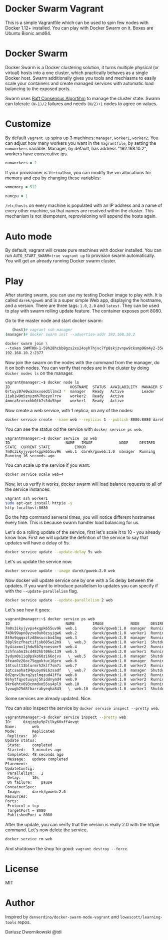 # Docker Swarm Vagrant

This is a simple Vagrantfile which can be used to spin few nodes with Docker 1.12+ installed. You
can play with Docker Swarm on it. Boxes are Ubuntu Bionic amd64. 

# Docker Swarm

Docker Swarm is a Docker clustering solution, it turns multiple physical (or virtual) hosts into a one cluster, which practically behaves as a single Docker host. Swarm additionally gives you tools and mechiasms to easily scale your containers and create managed services with automatic load balancing to the exposed ports. 

Swarm uses [Raft Consensus Algortihm](http://thesecretlivesofdata.com/raft/) to manage the cluster state. Swarm can tolerate `(N-1)/2` failures and needs `(N/2)+1` nodes to agree on values. 

# Customize

By default `vagrant up` spins up 3 machines: `manager`, `worker1`, `worker2`. You can adjust how many
workers you want in the `Vagrantfile`, by setting the `numworkers` variable. Manager, by default, has address "192.168.10.2", workers have consecutive ips. 

```ruby
numworkers = 2
```

If your provisioner is `Virtualbox`, you can modify the vm allocations for memory and cpu by changing these variables:

```ruby
vmmemory = 512
```

```ruby
numcpu = 1
```


`/etc/hosts` on every machine is populated with an IP address and a name of every other machine, so that names are resolved within the cluster. This mechanism is not idempotent, reprovisioning will append the hosts again. 

# Auto mode

By default, vagrant will create pure machines with docker installed. You can run 
`AUTO_START_SWARM=true vagrant up` to provision swarm automatically. You will get an already running Docker swarm cluster.

# Play

After starting swarm, you can use my testing Docker image to play with. It is called `darek/goweb` and is a super simple Web app, displaying the hostname, and a version. There are three tags: `1.0`, `2.0` and `latest`. They can be used to play with swarm rolling update feature. The container exposes port 8080. 

Go to the master node and start docker swarm:

```bash
   (host)# vagrant ssh manager
(manager)# docker swarm init --advertise-addr 192.168.10.2

docker swarm join \
--token SWMTKN-1-59h28hcbb8gzs2xs24oyh7hjvc7fp8skjzvnpw9cksmp96m4y2-35er9ai3u1f1ae5esb7x8l1hx \
192.168.10.2:2377
```

Now join the swarm on the nodes with the command from the manager, do it on both nodes. You can verify that nodes are in the cluster by doing `docker nodes ls` on the manager.

```bash
vagrant@manager:~$ docker node ls
ID                           HOSTNAME  STATUS  AVAILABILITY  MANAGER STATUS
0rtuyz07e0wazmxvoed1llmx3 *  manager   Ready   Active        Leader
1iab1w9m5znyzmh7hpzyn7rrw    worker2   Ready   Active
4mmca5rxrxxhb0tb7s5du5hpe    worker1   Ready   Active
```

Now create a web service, with 1 replica, on any of the nodes:

```bash
docker service create --name web --replicas 1 --publish 8080:8080 darek/goweb:1.0
```
You can see the status od the service with `docker service ps web`. 
```
vagrant@manager:~$ docker service  ps web
ID                         NAME   IMAGE            NODE     DESIRED STATE  CURRENT STATE           ERROR
7m0s3ikyjyvps4xgpk655uv9k  web.1  darek/goweb:1.0  manager  Running        Running 16 seconds ago
```

You can scale up the service if you want:

```bash 
docker service scale web=4
```

Now, let us verify it works, docker swarm will load balance requests to all of the service instances:

```bash
vagrant ssh worker1
sudo apt-get install httpie -y
http localhost:8080
```
Do the http command serveral times, you will notice different hostnames every time. This is because swarm handler load balancing for us. 

Let's do a rolling update of the service, first let's scale it to 10 - you already know how. 
First we will update the defintion of the service to say that updates will have a delay of 5s.  

```bash
docker service update --update-delay 5s web
```
Let's us update the service now:

```bash
docker service update --image darek/goweb:2.0 web
```
Now docker will update service one by one with a 5s delay between the updates. If you want to introduce parallelism to updates you can specify if with the `--update-parallelism` flag. 

```bash 
docker service update --update-parallelism 2 web
```

Let's see how it goes:

```bash
vagrant@manager:~$ docker service ps web
ID                         NAME        IMAGE            NODE     DESIRED STATE  CURRENT STATE                    ERROR
7m0s3ikyjyvps4xgpk655uv9k  web.1       darek/goweb:1.0  manager  Running        Running 8 minutes ago
f49k99apn8yzve0uh8zsyigw6  web.2       darek/goweb:1.0  worker1  Running        Running 7 minutes ago
8t9x9qqqxztzd8msuccbx43mg  web.3       darek/goweb:2.0  manager  Running        Running 11 seconds ago
38pl9czfhaztifjsb605wi2m9   \_ web.3   darek/goweb:1.0  worker1  Shutdown       Shutdown 16 seconds ago
5y4iaxmv1jhdw5b7qroessmr9  web.4       darek/goweb:1.0  worker2  Running        Running 7 minutes ago
2zhfna5m15cd482hbt06kc139  web.5       darek/goweb:2.0  worker1  Running        Preparing 1 seconds ago
3ydym0s1iq0psko60zi66ojvs   \_ web.5   darek/goweb:1.0  manager  Shutdown       Shutdown less than a second ago
9feao0z26oc75qgoktuc16pro  web.6       darek/goweb:1.0  manager  Running        Running about a minute ago
14tsult13blurmrh2klf7sm7i  web.7       darek/goweb:2.0  worker2  Running        Running 43 seconds ago
1qtcsaohat94puoym9i6zsadf   \_ web.7   darek/goweb:1.0  manager  Shutdown       Shutdown 48 seconds ago
8d2qnv19urq2yzlmqzud41ffa  web.8       darek/goweb:1.0  worker2  Running        Running about a minute ago
9shytfqyotuuyaj5hiddnymd4  web.9       darek/goweb:1.0  worker2  Running        Running about a minute ago
9kr6ehtv093cnmdxo55sy4pl9  web.10      darek/goweb:2.0  worker1  Running        Running 27 seconds ago
1yvwgb25d8fbarrabyeqha843   \_ web.10  darek/goweb:1.0  worker1  Shutdown       Shutdown 31 seconds ago
```

Some services are already updated. Nice.

You can also inspect the service by `docker service inspect --pretty web`. 

```bash
vagrant@manager:~$ docker service inspect --pretty web
ID:		0iqjzgky9p7ilky60xff4ovgt
Name:		web
Mode:		Replicated
 Replicas:	10
Update status:
 State:		completed
 Started:	3 minutes ago
 Completed:	48 seconds ago
 Message:	update completed
Placement:
UpdateConfig:
 Parallelism:	1
 Delay:		10s
 On failure:	pause
ContainerSpec:
 Image:		darek/goweb:2.0
Resources:
Ports:
 Protocol = tcp
 TargetPort = 8080
 PublishedPort = 8080
```

After the update, you can verify that the version is really 2.0 with the httpie command. 
Let's now delete the service. 

```bash
docker service rm web
```

And shutdown the shop for good: `vagrant destroy --force`. 

# License 

MIT

# Author 
Inspired by `denverdino/docker-swarm-mode-vagrant` and `lowescott/learning-tools` repos. 

Dariusz Dwornikowski @tdi
